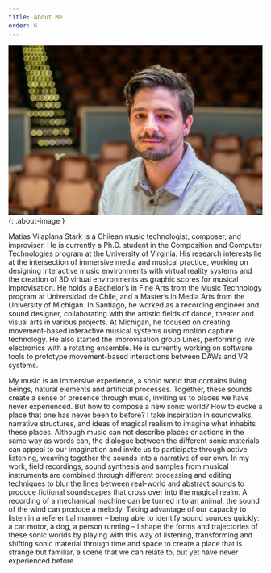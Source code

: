 ```yaml
---
title: About Me
order: 6
---
```


![Image of Matias Vilaplana](images/matiasvilaplana2023.jpg){: .about-image }

Matias Vilaplana Stark is a Chilean music technologist, composer, and improviser. He is currently a Ph.D. student in the Composition and Computer Technologies program at the University of Virginia. His research interests lie at the intersection of immersive media and musical practice, working on designing interactive music environments with virtual reality systems and the creation of 3D virtual environments as graphic scores for musical improvisation. He holds a Bachelor’s in Fine Arts from the Music Technology program at Universidad de Chile, and a Master’s in Media Arts from the University of Michigan. In Santiago, he worked as a recording engineer and sound designer, collaborating with the artistic fields of dance, theater and visual arts in various projects. At Michigan, he focused on creating movement-based interactive musical systems using motion capture technology. He also started the improvisation group Lines, performing live electronics with a rotating ensemble. He is currently working on software tools to prototype movement-based interactions between DAWs and VR systems.

My music is an immersive experience, a sonic world that contains living beings, natural elements and artificial processes. Together, these sounds create a sense of presence through music, inviting us to places we have never experienced. But how to compose a new sonic world? How to evoke a place that one has never been to before? I take inspiration in soundwalks, narrative structures, and ideas of magical realism to imagine what inhabits these places. Although music can not describe places or actions in the same way as words can, the dialogue between the different sonic materials can appeal to our imagination and invite us to participate through active listening, weaving together the sounds into a narrative of our own. In my work, field recordings, sound synthesis and samples from musical instruments are combined through different processing and editing techniques to blur the lines between real-world and abstract sounds to produce fictional soundscapes that cross over into the magical realm. A recording of a mechanical machine can be turned into an animal, the sound of the wind can produce a melody. Taking advantage of our capacity to listen in a referential manner – being able to identify sound sources quickly: a car motor, a dog, a person running – I shape the forms and trajectories of these sonic worlds by playing with this way of listening, transforming and shifting sonic material through time and space to create a place that is strange but familiar, a scene that we can relate to, but yet have never experienced before.
